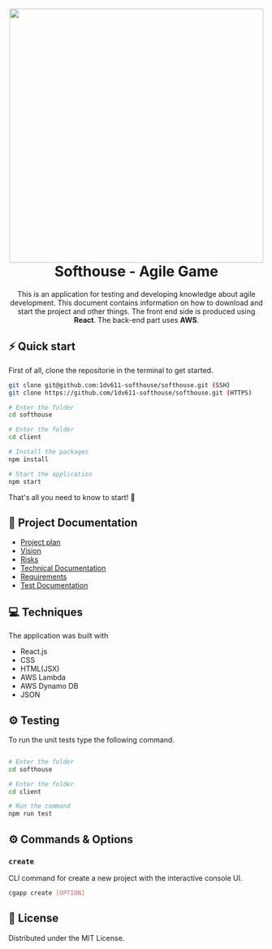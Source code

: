 <h1 align="center">
  <img src="https://www.gnosjoregion.se/img/uploads/2020/06/25/bild-0.png" width="500px"/><br/>
  Softhouse - Agile Game
</h1>
<p align="center">This is an application for testing and developing knowledge about agile development. This document contains information on how to download and start the project and other things. The front end side is produced using <b>React</b>. The back-end part uses <b>AWS</b>.</p>

## ⚡️ Quick start

First of all, clone the repositorie in the terminal to get started.

```bash
git clone git@github.com:1dv611-softhouse/softhouse.git (SSH)
git clone https://github.com/1dv611-softhouse/softhouse.git (HTTPS)
```

```bash
# Enter the folder
cd softhouse

# Enter the folder
cd client

# Install the packages
npm install

# Start the application
npm start
```

That's all you need to know to start! 🎉

## 📖 Project Documentation

- [Project plan](https://docs.google.com/document/d/1krDNAtWzhN3UHhAP5eA0PsYFGF771Tc3PIH_KPXQtFw/edit?usp=sharing)
- [Vision](https://docs.google.com/document/d/1ZaktWakyn4ql5MCiVRBpo_TbHa4nBPeZc1wCP2TX7_8/edit?usp=sharing)
- [Risks](https://docs.google.com/document/d/1Skd2Ikd0c-YDpupH6QlPo4mq9f4FUYYD2QXYClM2iT0/edit?usp=sharing)
- [Technical Documentation](https://docs.google.com/document/d/1HIdfeb0-l0g1pKhvd_U_IsqaW6JMjrqnbJCNdjF479k/edit?usp=sharing)
- [Requirements](https://docs.google.com/document/d/1_765cM2sLQfhSpCXdmLgsxNU1TWJWdO6xLFuzH3P-hs/edit?usp=sharing)
- [Test Documentation](https://docs.google.com/document/d/14-7EZg6saJEDRfewQBDqcv4L6F-ckO8jtAGVPLfugg4/edit?usp=sharing)

## 💻 Techniques

The application was built with

- React.js
- CSS
- HTML(JSX)
- AWS Lambda
- AWS Dynamo DB
- JSON

## ⚙️ Testing

To run the unit tests type the following command.

```bash

# Enter the folder
cd softhouse

# Enter the folder
cd client

# Run the command
npm run test
```

## ⚙️ Commands & Options

### `create`

CLI command for create a new project with the interactive console UI.

```bash
cgapp create [OPTION]
```

<!-- LICENSE -->

## 📖 License

Distributed under the MIT License.

